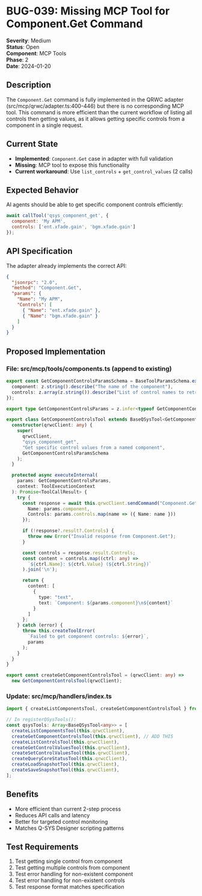 # BUG-039: Missing MCP Tool for Component.Get Command

**Severity**: Medium  
**Status**: Open  
**Component**: MCP Tools  
**Phase**: 2  
**Date**: 2024-01-20  

## Description
The `Component.Get` command is fully implemented in the QRWC adapter (src/mcp/qrwc/adapter.ts:400-446) but there is no corresponding MCP tool. This command is more efficient than the current workflow of listing all controls then getting values, as it allows getting specific controls from a component in a single request.

## Current State
- **Implemented**: `Component.Get` case in adapter with full validation
- **Missing**: MCP tool to expose this functionality
- **Current workaround**: Use `list_controls` + `get_control_values` (2 calls)

## Expected Behavior
AI agents should be able to get specific component controls efficiently:
```javascript
await callTool('qsys_component_get', {
  component: 'My APM',
  controls: ['ent.xfade.gain', 'bgm.xfade.gain']
});
```

## API Specification
The adapter already implements the correct API:
```json
{
  "jsonrpc": "2.0",
  "method": "Component.Get",
  "params": {
    "Name": "My APM",
    "Controls": [
      { "Name": "ent.xfade.gain" },
      { "Name": "bgm.xfade.gain" }
    ]
  }
}
```

## Proposed Implementation

### File: src/mcp/tools/components.ts (append to existing)
```typescript
export const GetComponentControlsParamsSchema = BaseToolParamsSchema.extend({
  component: z.string().describe("The name of the component"),
  controls: z.array(z.string()).describe("List of control names to retrieve")
});

export type GetComponentControlsParams = z.infer<typeof GetComponentControlsParamsSchema>;

export class GetComponentControlsTool extends BaseQSysTool<GetComponentControlsParams> {
  constructor(qrwcClient: any) {
    super(
      qrwcClient,
      "qsys_component_get",
      "Get specific control values from a named component",
      GetComponentControlsParamsSchema
    );
  }

  protected async executeInternal(
    params: GetComponentControlsParams,
    context: ToolExecutionContext
  ): Promise<ToolCallResult> {
    try {
      const response = await this.qrwcClient.sendCommand("Component.Get", {
        Name: params.component,
        Controls: params.controls.map(name => ({ Name: name }))
      });

      if (!response?.result?.Controls) {
        throw new Error("Invalid response from Component.Get");
      }

      const controls = response.result.Controls;
      const content = controls.map((ctrl: any) => 
        `${ctrl.Name}: ${ctrl.Value} (${ctrl.String})`
      ).join('\n');

      return {
        content: [
          {
            type: "text",
            text: `Component: ${params.component}\n${content}`
          }
        ]
      };
    } catch (error) {
      throw this.createToolError(
        `Failed to get component controls: ${error}`,
        params
      );
    }
  }
}

export const createGetComponentControlsTool = (qrwcClient: any) => 
  new GetComponentControlsTool(qrwcClient);
```

### Update: src/mcp/handlers/index.ts
```typescript
import { createListComponentsTool, createGetComponentControlsTool } from "../tools/components.js";

// In registerQSysTools():
const qsysTools: Array<BaseQSysTool<any>> = [
  createListComponentsTool(this.qrwcClient),
  createGetComponentControlsTool(this.qrwcClient), // ADD THIS
  createListControlsTool(this.qrwcClient),
  createGetControlValuesTool(this.qrwcClient),
  createSetControlValuesTool(this.qrwcClient),
  createQueryCoreStatusTool(this.qrwcClient),
  createLoadSnapshotTool(this.qrwcClient),
  createSaveSnapshotTool(this.qrwcClient),
];
```

## Benefits
- More efficient than current 2-step process
- Reduces API calls and latency
- Better for targeted control monitoring
- Matches Q-SYS Designer scripting patterns

## Test Requirements
1. Test getting single control from component
2. Test getting multiple controls from component
3. Test error handling for non-existent component
4. Test error handling for non-existent controls
5. Test response format matches specification